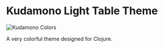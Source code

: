 Kudamono Light Table Theme
==========================

![Kudamono Colors](https://github.com/zachstone/kudamono-lighttable-theme/kudamono.png)

A very colorful theme designed for Clojure.
